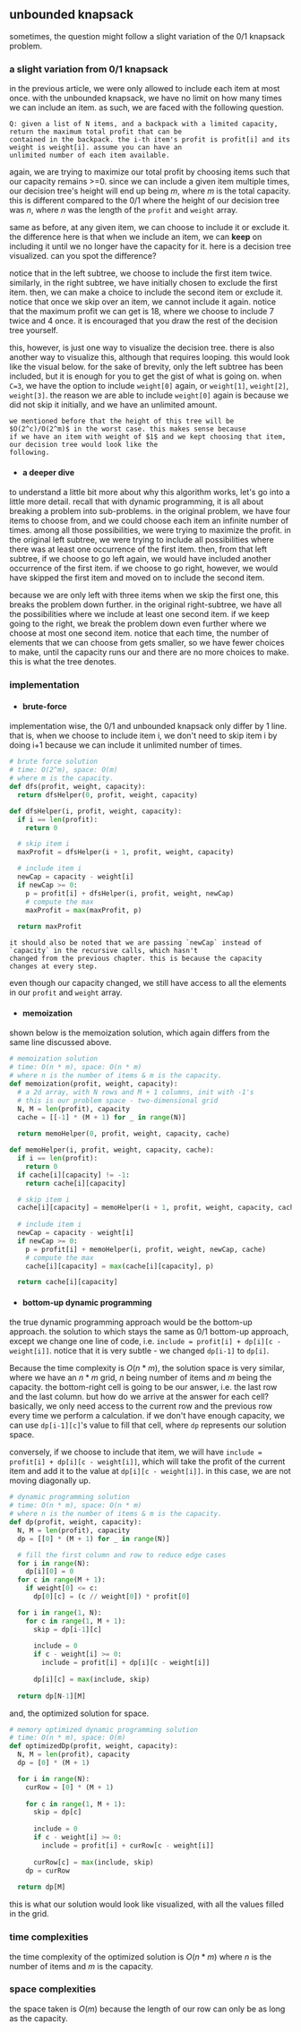 ## unbounded knapsack
sometimes, the question might follow a slight variation of the $0/1$ knapsack problem.

### a slight variation from 0/1 knapsack
in the previous article, we were only allowed to include each item at most once. with the unbounded knapsack, we have 
no limit on how many times we can include an item. as such, we are faced with the following question.

    Q: given a list of N items, and a backpack with a limited capacity, return the maximum total profit that can be 
    contained in the backpack. the i-th item's profit is profit[i] and its weight is weight[i]. assume you can have an 
    unlimited number of each item available.

again, we are trying to maximize our total profit by choosing items such that our capacity remains >=0. since we can 
include a given item multiple times, our decision tree's height will end up being $m$, where $m$ is the total capacity. 
this is different compared to the 0/1 where the height of our decision tree was $n$, where $n$ was the length of the 
`profit` and `weight` array.

same as before, at any given item, we can choose to include it or exclude it. the difference here is that when we 
include an item, we can **keep** on including it until we no longer have the capacity for it. here is a decision tree 
visualized. can you spot the difference?

notice that in the left subtree, we choose to include the first item twice. similarly, in the right subtree, we have 
initially chosen to exclude the first item. then, we can make a choice to include the second item or exclude it. notice 
that once we skip over an item, we cannot include it again. notice that the maximum profit we can get is $18$, where we 
choose to include $7$ twice and $4$ once. it is encouraged that you draw the rest of the decision tree yourself.

this, however, is just one way to visualize the decision tree. there is also another way to visualize this, although 
that requires looping. this would look like the visual below. for the sake of brevity, only the left subtree has been 
included, but it is enough for you to get the gist of what is going on. when `C=3`, we have the option to include 
`weight[0]` again, or `weight[1]`, `weight[2]`, `weight[3]`. the reason we are able to include `weight[0]` again is 
because we did not skip it initially, and we have an unlimited amount.

    we mentioned before that the height of this tree will be $O(2^c)/O(2^m)$ in the worst case. this makes sense because 
    if we have an item with weight of $1$ and we kept choosing that item, our decision tree would look like the 
    following.

- #### a deeper dive
to understand a little bit more about why this algorithm works, let's go into a little more detail. recall that with 
dynamic programming, it is all about breaking a problem into sub-problems. in the original problem, we have four items 
to choose from, and we could choose each item an infinite number of times. among all those possibilities, we were trying 
to maximize the profit. in the original left subtree, we were trying to include all possibilities where there was at 
least one occurrence of the first item. then, from that left subtree, if we choose to go left again, we would have 
included another occurrence of the first item. if we choose to go right, however, we would have skipped the first item 
and moved on to include the second item.

because we are only left with three items when we skip the first one, this breaks the problem down further. in the 
original right-subtree, we have all the possibilities where we include at least one second item. if we keep going to the 
right, we break the problem down even further where we choose at most one second item. notice that each time, the number 
of elements that we can choose from gets smaller, so we have fewer choices to make, until the capacity runs our and 
there are no more choices to make. this is what the tree denotes.

### implementation
- #### brute-force
implementation wise, the $0/1$ and unbounded knapsack only differ by 1 line. that is, when we choose to include item i, 
we don't need to skip item i by doing i+1 because we can include it unlimited number of times.

```python
# brute force solution
# time: O(2^m), space: O(m)
# where m is the capacity.
def dfs(profit, weight, capacity):
  return dfsHelper(0, profit, weight, capacity)

def dfsHelper(i, profit, weight, capacity):
  if i == len(profit):
    return 0

  # skip item i
  maxProfit = dfsHelper(i + 1, profit, weight, capacity)

  # include item i
  newCap = capacity - weight[i]
  if newCap >= 0:
    p = profit[i] + dfsHelper(i, profit, weight, newCap)
    # compute the max
    maxProfit = max(maxProfit, p)
  
  return maxProfit
```

    it should also be noted that we are passing `newCap` instead of `capacity` in the recursive calls, which hasn't 
    changed from the previous chapter. this is because the capacity changes at every step.
even though our capacity changed, we still have access to all the elements in our `profit` and `weight` array.

- #### memoization
shown below is the memoization solution, which again differs from the same line discussed above.

```python
# memoization solution
# time: O(n * m), space: O(n * m)
# where n is the number of items & m is the capacity.
def memoization(profit, weight, capacity):
  # a 2d array, with N rows and M + 1 columns, init with -1's
  # this is our problem space - two-dimensional grid
  N, M = len(profit), capacity
  cache = [[-1] * (M + 1) for _ in range(N)]
  
  return memoHelper(0, profit, weight, capacity, cache)

def memoHelper(i, profit, weight, capacity, cache):
  if i == len(profit):
    return 0
  if cache[i][capacity] != -1:
    return cache[i][capacity]

  # skip item i
  cache[i][capacity] = memoHelper(i + 1, profit, weight, capacity, cache)
    
  # include item i
  newCap = capacity - weight[i]
  if newCap >= 0:
    p = profit[i] + memoHelper(i, profit, weight, newCap, cache)
    # compute the max
    cache[i][capacity] = max(cache[i][capacity], p)

  return cache[i][capacity]
```

- #### bottom-up dynamic programming
the true dynamic programming approach would be the bottom-up approach. the solution to which stays the same as 0/1 
bottom-up approach, except we change one line of code, i.e. `include = profit[i] + dp[i][c - weight[i]]`. notice that it 
is very subtle - we changed `dp[i-1]` to `dp[i]`.

Because the time complexity is $O(n * m)$, the solution space is very similar, where we have an $n * m$ grid, $n$ being 
number of items and $m$ being the capacity. the bottom-right cell is going to be our answer, i.e. the last row and the 
last column. but how do we arrive at the answer for each cell? basically, we only need access to the current row and the 
previous row every time we perform a calculation. if we don't have enough capacity, we can use `dp[i-1][c]`'s value to 
fill that cell, where `dp` represents our solution space.

conversely, if we choose to include that item, we will have `include = profit[i] + dp[i][c - weight[i]]`, which will 
take the profit of the current item and add it to the value at `dp[i][c - weight[i]]`. in this case, we are not moving 
diagonally up.

```python
# dynamic programming solution
# time: O(n * m), space: O(n * m)
# where n is the number of items & m is the capacity.
def dp(profit, weight, capacity):
  N, M = len(profit), capacity
  dp = [[0] * (M + 1) for _ in range(N)]

  # fill the first column and row to reduce edge cases
  for i in range(N):
    dp[i][0] = 0
  for c in range(M + 1):
    if weight[0] <= c:
      dp[0][c] = (c // weight[0]) * profit[0] 

  for i in range(1, N):
    for c in range(1, M + 1):
      skip = dp[i-1][c]
      
      include = 0
      if c - weight[i] >= 0:
        include = profit[i] + dp[i][c - weight[i]]
      
      dp[i][c] = max(include, skip)
  
  return dp[N-1][M]
```
and, the optimized solution for space.
```python
# memory optimized dynamic programming solution
# time: O(n * m), space: O(m)
def optimizedDp(profit, weight, capacity):
  N, M = len(profit), capacity
  dp = [0] * (M + 1)

  for i in range(N):
    curRow = [0] * (M + 1)
        
    for c in range(1, M + 1):
      skip = dp[c]
      
      include = 0
      if c - weight[i] >= 0:
        include = profit[i] + curRow[c - weight[i]]
      
      curRow[c] = max(include, skip)
    dp = curRow
  
  return dp[M]
```

this is what our solution would look like visualized, with all the values filled in the grid.

### time complexities
the time complexity of the optimized solution is $O(n * m)$ where $n$ is the number of items and $m$ is the capacity.

### space complexities
the space taken is $O(m)$ because the length of our row can only be as long as the capacity.